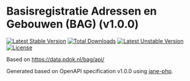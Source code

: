 # Basisregistratie Adressen en Gebouwen (BAG) (v1.0.0)
[![Latest Stable Version](https://poser.pugx.org/bureauvierkant/basisregistratie-adressen-gebouwen/v/stable)](https://packagist.org/packages/bureauvierkant/basisregistratie-adressen-gebouwen)
[![Total Downloads](https://poser.pugx.org/bureauvierkant/basisregistratie-adressen-gebouwen/downloads)](https://packagist.org/packages/bureauvierkant/basisregistratie-adressen-gebouwen)
[![Latest Unstable Version](https://poser.pugx.org/bureauvierkant/basisregistratie-adressen-gebouwen/v/unstable)](https://packagist.org/packages/bureauvierkant/basisregistratie-adressen-gebouwen)
[![License](https://poser.pugx.org/bureauvierkant/basisregistratie-adressen-gebouwen/license)](https://packagist.org/packages/bureauvierkant/basisregistratie-adressen-gebouwen)

Based on https://data.pdok.nl/bag/api/

Generated based on OpenAPI specification v1.0.0 using [jane-php](http://jane.readthedocs.io/en/latest/OpenAPI/generate.html).
